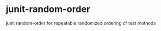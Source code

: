 junit-random-order
==================

junit random-order for repeatable randomized ordering of test methods
